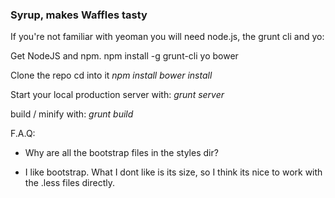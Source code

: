 ### Syrup, makes Waffles tasty

If you're not familiar with yeoman
you will need node.js, the grunt cli and yo:

Get NodeJS and npm.
npm install -g grunt-cli yo bower

Clone the repo
cd into it
_npm install_
_bower install_

Start your local production server with:
_grunt server_

build / minify with:
_grunt build_


F.A.Q:

* Why are all the bootstrap files in the styles dir?

- I like bootstrap. What I dont like is its size, so I think its nice to work with the .less files directly.